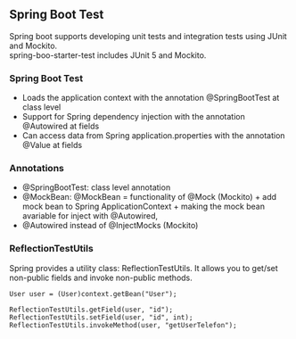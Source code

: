 ## Spring Boot Test
Spring boot supports developing unit tests and integration tests using JUnit and Mockito.<br>
spring-boo-starter-test includes JUnit 5 and Mockito.

### Spring Boot Test
- Loads the application context with the annotation @SpringBootTest at class level
- Support for Spring dependency injection with the annotation @Autowired at fields
- Can access data from Spring application.properties with the annotation @Value at fields

### Annotations
- @SpringBootTest: class level annotation
- @MockBean: @MockBean = functionality of @Mock (Mockito) + add mock bean to Spring ApplicationContext + making the mock bean avariable for inject with @Autowired,
- @Autowired instead of @InjectMocks (Mockito)
  
### ReflectionTestUtils
Spring provides a utility class: ReflectionTestUtils. It allows you to get/set non-public fields and invoke non-public methods.
```
User user = (User)context.getBean("User");

ReflectionTestUtils.getField(user, "id");
ReflectionTestUtils.setField(user, "id", int);
ReflectionTestUtils.invokeMethod(user, "getUserTelefon");
```
